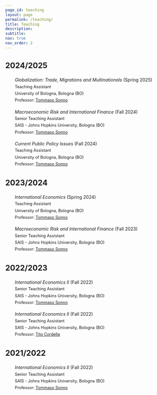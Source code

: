 ```yaml
---
page_id: teaching
layout: page
permalink: /teaching/
title: Teaching
description:
subtitle: 
nav: true
nav_order: 2
---
```


<!-- Styles for collapsible sections -->
<style>
  .projects h2.category {
    cursor: default;
    font-weight: bold;
    font-size: 1.5rem;
  }

  html[data-theme="light"] .projects h2.category {
    color: var(--global-theme-color, #9b59b6) !important;
  }

  html[data-theme="dark"] .projects h2.category {
    color: var(--global-theme-color, #00bcd4) !important;
  }

  #content-1, #content-2, #content-3, #content-4 {
    margin-top: 20px;
    margin-bottom: 20px;
  }

  .work-in-progress {
    margin-bottom: 15px;
  }

  .line-item {
    padding-left: 30px;
    line-height: 16pt
  }
      
  .small-text {
    font-size: 0.8rem; /* Adjust the value as needed */
  }
    
  }
</style>

<!-- SECTION 1 -->
<div class="projects">
  <h2 class="category">
    2024/2025
  </h2>
</div>

<div id="content-1">

  <div class="work-in-progress">
    <div class="line-item">
        <div><i>Globalization: Trade, Migrations and Multinationals</i> (Spring 2025)</div>
        <div class="small-text">Teaching Assistant</div>
        <div class="small-text">University of Bologna, Bologna (BO)</div>
        <div class="small-text">Professor: <a href="https://www.tommasosonno.com">Tommaso Sonno</a> </div>
    </div>
  </div>
  
  <div class="work-in-progress">
    <div class="line-item">
      <div ><i>Macroeconomic Risk and International Finance</i> (Fall 2024)</div>
      <div class="small-text">Senior Teaching Assistant</div>
      <div class="small-text">SAIS - Johns Hopkins University, Bologna (BO)</div>
      <div class="small-text">Professor: <a href="https://www.tommasosonno.com">Tommaso Sonno</a></div>
    </div>
  </div>

  <div class="work-in-progress">
    <div class="line-item">
        <div><i>Current Public Policy Issues</i> (Fall 2024)</div>
        <div class="small-text">Teaching Assistant</div>
        <div class="small-text">University of Bologna, Bologna (BO)</div>
        <div class="small-text">Professor: <a href="https://www.tommasosonno.com">Tommaso Sonno</a></div>
    </div>
  </div>
</div>

<!-- SECTION 2 -->
<div class="projects">
  <h2 class="category">
    2023/2024 
  </h2>
</div>

<div id="content-2">
  <div class="work-in-progress">
    <div class="line-item">
      <div ><i>International Economics</i> (Spring 2024)</div>
      <div class="small-text">Teaching Assistant</div>
      <div class="small-text">University of Bologna, Bologna (BO)</div>
      <div class="small-text">Professor: <a href="https://www.tommasosonno.com">Tommaso Sonno</a></div>
    </div>
  </div>

  <div class="work-in-progress">
    <div class="line-item">
      <div ><i>Macroeconomic Risk and International Finance</i> (Fall 2023)</div>
      <div class="small-text">Senior Teaching Assistant</div>
      <div class="small-text">SAIS - Johns Hopkins University, Bologna (BO)</div>
      <div class="small-text">Professor: <a href="https://www.tommasosonno.com">Tommaso Sonno</a></div>
    </div>
  </div>
</div>

<!-- SECTION 3 -->
<div class="projects">
  <h2 class="category">
    2022/2023
  </h2>
</div>

<div id="content-3">
  <div class="work-in-progress">
    <div class="line-item">
      <div ><i>International Economics II</i> (Fall 2022)</div>
      <div class="small-text">Senior Teaching Assistant</div>
      <div class="small-text">SAIS - Johns Hopkins University, Bologna (BO)</div>
      <div class="small-text">Professor: <a href="https://www.tommasosonno.com">Tommaso Sonno</a></div>
    </div>
  </div>

  <div class="work-in-progress">
    <div class="line-item">
      <div ><i>International Economics II</i> (Fall 2022)</div>
      <div class="small-text">Senior Teaching Assistant</div>
      <div class="small-text">SAIS - Johns Hopkins University, Bologna (BO)</div>
      <div class="small-text">Professor: <a href="https://sais.jhu.edu/users/tcordel3">Tito Cordella</a></div>
    </div>
  </div>
</div>

<!-- SECTION 4 -->
<div class="projects">
  <h2 class="category">
    2021/2022
  </h2>
</div>

<div id="content-4">
  <div class="work-in-progress">
    <div class="line-item">
      <div ><i>International Economics II</i> (Fall 2022)</div>
      <div class="small-text">Senior Teaching Assistant</div>
      <div class="small-text">SAIS - Johns Hopkins University, Bologna (BO)</div>
      <div class="small-text">Professor: <a href="https://www.tommasosonno.com">Tommaso Sonno</a></div>
    </div>
  </div>
  
</div>
